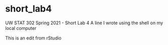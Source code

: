# short_lab4
UW STAT 302 Spring 2021 - Short Lab 4
A line I wrote using the shell on my local computer

This is an edit from rStudio

